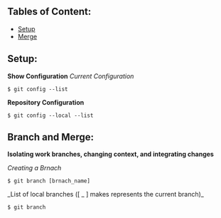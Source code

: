 ## Tables of Content:

- [Setup](#setup)
- [Merge](#merge)

<a name="setup"></a>

## Setup:

**Show Configuration**
_Current Configuration_

```
$ git config --list
```

**Repository Configuration**

```
$ git config --local --list
```

<a name="merge"></a>

## Branch and Merge:

**Isolating work branches, changing context, and integrating changes**

_Creating a Brnach_

```
$ git branch [brnach_name]
```

_List of local branches ([ _ ] makes represents the current branch)\_

```
$ git branch
```
